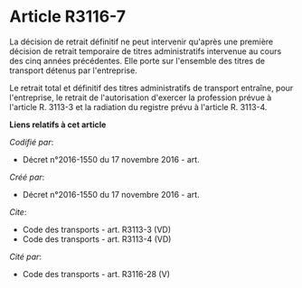 # Article R3116-7

La décision de retrait définitif ne peut intervenir qu'après une première décision de retrait temporaire de titres
administratifs intervenue au cours des cinq années précédentes. Elle porte sur l'ensemble des titres de transport détenus par
l'entreprise. 

Le retrait total et définitif des titres administratifs de transport entraîne, pour l'entreprise, le retrait de
l'autorisation d'exercer la profession prévue à l'article R. 3113-3 et la radiation du registre prévu à l'article R. 3113-4.

**Liens relatifs à cet article**

_Codifié par_:

  - Décret n°2016-1550 du 17 novembre 2016 - art.

_Créé par_:

  - Décret n°2016-1550 du 17 novembre 2016 - art.

_Cite_:

  - Code des transports - art. R3113-3 (VD)
  - Code des transports - art. R3113-4 (VD)

_Cité par_:

  - Code des transports - art. R3116-28 (V)
